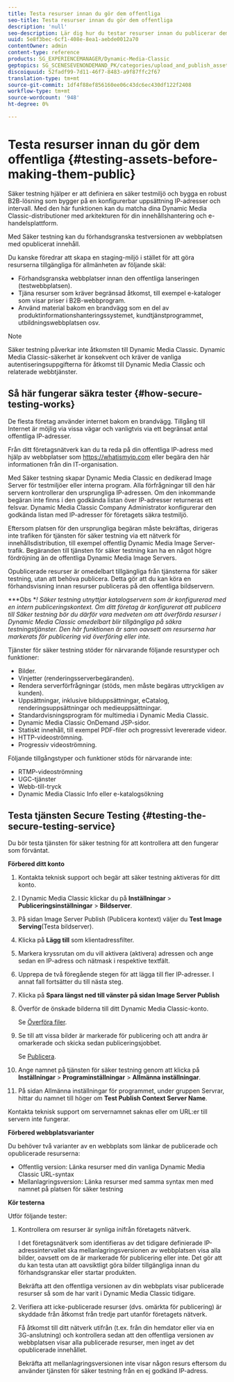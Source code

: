 ```yaml
---
title: Testa resurser innan du gör dem offentliga
seo-title: Testa resurser innan du gör dem offentliga
description: 'null'
seo-description: Lär dig hur du testar resurser innan du publicerar dem.
uuid: 5e8f3bec-6cf1-408e-8ea1-aebde0012a70
contentOwner: admin
content-type: reference
products: SG_EXPERIENCEMANAGER/Dynamic-Media-Classic
geptopics: SG_SCENESEVENONDEMAND_PK/categories/upload_and_publish_assets
discoiquuid: 52fadf99-7d11-46f7-8483-a9f87ffc2f67
translation-type: tm+mt
source-git-commit: 1df4f88ef856160ee06c43dc6ec430df122f2408
workflow-type: tm+mt
source-wordcount: '948'
ht-degree: 0%

---
```



# Testa resurser innan du gör dem offentliga {#testing-assets-before-making-them-public}

Säker testning hjälper er att definiera en säker testmiljö och bygga en robust B2B-lösning som bygger på en konfigurerbar uppsättning IP-adresser och intervall. Med den här funktionen kan du matcha dina Dynamic Media Classic-distributioner med arkitekturen för din innehållshantering och e-handelsplattform.

Med Säker testning kan du förhandsgranska testversionen av webbplatsen med opublicerat innehåll.

Du kanske föredrar att skapa en staging-miljö i stället för att göra resurserna tillgängliga för allmänheten av följande skäl:

* Förhandsgranska webbplatser innan den offentliga lanseringen (testwebbplatsen).
* Tjäna resurser som kräver begränsad åtkomst, till exempel e-kataloger som visar priser i B2B-webbprogram.
* Använd material bakom en brandvägg som en del av produktinformationshanteringssystemet, kundtjänstprogrammet, utbildningswebbplatsen osv.

>[!NOTE]
>
>Säker testning påverkar inte åtkomsten till Dynamic Media Classic. Dynamic Media Classic-säkerhet är konsekvent och kräver de vanliga autentiseringsuppgifterna för åtkomst till Dynamic Media Classic och relaterade webbtjänster.

## Så här fungerar säkra tester {#how-secure-testing-works}

De flesta företag använder internet bakom en brandvägg. Tillgång till Internet är möjlig via vissa vägar och vanligtvis via ett begränsat antal offentliga IP-adresser.

Från ditt företagsnätverk kan du ta reda på din offentliga IP-adress med hjälp av webbplatser som https://whatismyip.com eller begära den här informationen från din IT-organisation.

Med Säker testning skapar Dynamic Media Classic en dedikerad Image Server för testmiljöer eller interna program. Alla förfrågningar till den här servern kontrollerar den ursprungliga IP-adressen. Om den inkommande begäran inte finns i den godkända listan över IP-adresser returneras ett felsvar. Dynamic Media Classic Company Administrator konfigurerar den godkända listan med IP-adresser för företagets säkra testmiljö.

Eftersom platsen för den ursprungliga begäran måste bekräftas, dirigeras inte trafiken för tjänsten för säker testning via ett nätverk för innehållsdistribution, till exempel offentlig Dynamic Media Image Server-trafik. Begäranden till tjänsten för säker testning kan ha en något högre fördröjning än de offentliga Dynamic Media Image Servers.

Opublicerade resurser är omedelbart tillgängliga från tjänsterna för säker testning, utan att behöva publicera. Detta gör att du kan köra en förhandsvisning innan resurser publiceras på den offentliga bildservern.

***Obs **! Säker testning utnyttjar katalogservern som är konfigurerad med en intern publiceringskontext. Om ditt företag är konfigurerat att publicera till Säker testning bör du därför vara medveten om att överförda resurser i Dynamic Media Classic omedelbart blir tillgängliga på säkra testningstjänster. Den här funktionen är sann oavsett om resurserna har markerats för publicering vid överföring eller inte.*

Tjänster för säker testning stöder för närvarande följande resurstyper och funktioner:

<!-- 

Comment Type: remark
Last Modified By: unknown unknown 
Last Modified Date: 

<p>Added videos to list below 9/11/2012. Moved “Render Server requests” from unsupported to supported, listed below on 3/15/2016 as per email from Cynthia March 11, 2016)</p>

 -->

* Bilder.
* Vinjetter (renderingsserverbegäranden).
* Rendera serverförfrågningar (stöds, men måste begäras uttryckligen av kunden).
* Uppsättningar, inklusive bilduppsättningar, eCatalog, renderingsuppsättningar och medieuppsättningar.
* Standardvisningsprogram för multimedia i Dynamic Media Classic.
* Dynamic Media Classic OnDemand JSP-sidor.
* Statiskt innehåll, till exempel PDF-filer och progressivt levererade videor.
* HTTP-videoströmning.
* Progressiv videoströmning.

Följande tillgångstyper och funktioner stöds för närvarande inte:

* RTMP-videoströmning
* UGC-tjänster
* Webb-till-tryck
* Dynamic Media Classic Info eller e-katalogsökning

## Testa tjänsten Secure Testing {#testing-the-secure-testing-service}

Du bör testa tjänsten för säker testning för att kontrollera att den fungerar som förväntat.

**Förbered ditt konto**

<!-- 

Comment Type: remark
Last Modified By: unknown unknown 
Last Modified Date: 

<p>RB: Rewrote entire steps under “Prepare your account” 9/10/2012</p>

 -->

1. Kontakta teknisk support och begär att säker testning aktiveras för ditt konto.
1. I Dynamic Media Classic klickar du på **Inställningar** > **Publiceringsinställningar** > **Bildserver**.
1. På sidan Image Server Publish (Publicera kontext) väljer du **Test Image Serving**(Testa bildserver).
1. Klicka på **Lägg till** som klientadressfilter.
1. Markera kryssrutan om du vill aktivera (aktivera) adressen och ange sedan en IP-adress och nätmask i respektive textfält.
1. Upprepa de två föregående stegen för att lägga till fler IP-adresser. I annat fall fortsätter du till nästa steg.
1. Klicka på **Spara längst ned till vänster på sidan Image Server Publish**
1. Överför de önskade bilderna till ditt Dynamic Media Classic-konto.

   Se [Överföra filer](uploading-files.md#uploading_files).

1. Se till att vissa bilder är markerade för publicering och att andra är omarkerade och skicka sedan publiceringsjobbet.

   Se [Publicera](publishing-files.md#publishing_files).

1. Ange namnet på tjänsten för säker testning genom att klicka på **Inställningar** > **Programinställningar** > **Allmänna inställningar**.
1. På sidan Allmänna inställningar för programmet, under gruppen Servrar, hittar du namnet till höger om **Test Publish Context Server Name**.

Kontakta teknisk support om servernamnet saknas eller om URL:er till servern inte fungerar.

**Förbered webbplatsvarianter**

Du behöver två varianter av en webbplats som länkar de publicerade och opublicerade resurserna:

* Offentlig version: Länka resurser med din vanliga Dynamic Media Classic URL-syntax
* Mellanlagringsversion: Länka resurser med samma syntax men med namnet på platsen för säker testning

**Kör testerna**

Utför följande tester:

1. Kontrollera om resurser är synliga inifrån företagets nätverk.

   I det företagsnätverk som identifieras av det tidigare definierade IP-adressintervallet ska mellanlagringsversionen av webbplatsen visa alla bilder, oavsett om de är markerade för publicering eller inte. Det gör att du kan testa utan att oavsiktligt göra bilder tillgängliga innan du förhandsgranskar eller startar produkten.

   Bekräfta att den offentliga versionen av din webbplats visar publicerade resurser så som de har varit i Dynamic Media Classic tidigare.

1. Verifiera att icke-publicerade resurser (dvs. omärkta för publicering) är skyddade från åtkomst från tredje part utanför företagets nätverk.

   Få åtkomst till ditt nätverk utifrån (t.ex. från din hemdator eller via en 3G-anslutning) och kontrollera sedan att den offentliga versionen av webbplatsen visar alla publicerade resurser, men inget av det opublicerade innehållet.

   Bekräfta att mellanlagringsversionen inte visar någon resurs eftersom du använder tjänsten för säker testning från en ej godkänd IP-adress.

